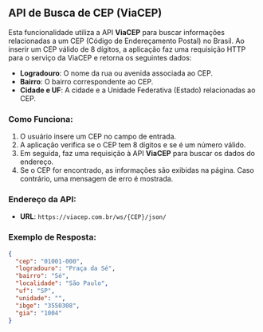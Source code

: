## API de Busca de CEP (ViaCEP)

Esta funcionalidade utiliza a API **ViaCEP** para buscar informações relacionadas a um CEP (Código de Endereçamento Postal) no Brasil. Ao inserir um CEP válido de 8 dígitos, a aplicação faz uma requisição HTTP para o serviço da ViaCEP e retorna os seguintes dados:

- **Logradouro**: O nome da rua ou avenida associada ao CEP.
- **Bairro**: O bairro correspondente ao CEP.
- **Cidade e UF**: A cidade e a Unidade Federativa (Estado) relacionadas ao CEP.

### Como Funciona:
1. O usuário insere um CEP no campo de entrada.
2. A aplicação verifica se o CEP tem 8 dígitos e se é um número válido.
3. Em seguida, faz uma requisição à API **ViaCEP** para buscar os dados do endereço.
4. Se o CEP for encontrado, as informações são exibidas na página. Caso contrário, uma mensagem de erro é mostrada.

### Endereço da API:
- **URL**: `https://viacep.com.br/ws/{CEP}/json/`

### Exemplo de Resposta:

```json
{
  "cep": "01001-000",
  "logradouro": "Praça da Sé",
  "bairro": "Sé",
  "localidade": "São Paulo",
  "uf": "SP",
  "unidade": "",
  "ibge": "3550308",
  "gia": "1004"
}
